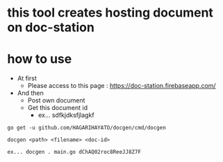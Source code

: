 # this tool creates hosting document on doc-station

# how to use

- At first
  - Please access to this page : https://doc-station.firebaseapp.com/
- And then
  - Post own document
  - Get this document id
    - ex... sdfkjdksfjlagkf

```
go get -u github.com/HAGARIHAYATO/docgen/cmd/docgen

docgen <path> <filename> <doc-id> 

ex... docgen . main.go dChAQ02roc8ReeJJ8Z7F
```


